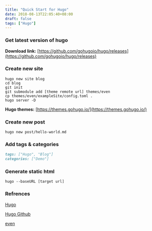 ```yaml
---
title: "Quick Start for Hugo"
date: 2018-08-13T22:05:40+08:00
draft: false
tags: ["Hugo"]
---
```


### Get latest version of hugo

**Download link:** [https://github.com/gohugoio/hugo/releases](https://github.com/gohugoio/hugo/releases)

### Create new site

``` shell
hugo new site blog
cd blog
git init
git submodule add [theme remote url] themes/even
cp themes/even/exampleSite/config.toml .
hugo server -D
```

**Hugo themes:** [https://themes.gohugo.io/](https://themes.gohugo.io/)

### Create new post

``` shell
hugo new post/hello-world.md
```

### Add tags & categories

``` markdown
tags: ["Hugo", "Blog"]
categories: ["Demo"]
```

### Generate static html

``` shell
hugo --baseURL [target url]
```

### Refrences

[Hugo](https://gohugo.io/)

[Hugo Github](https://github.com/gohugoio/hugo)

[even](https://github.com/olOwOlo/hugo-theme-even)
